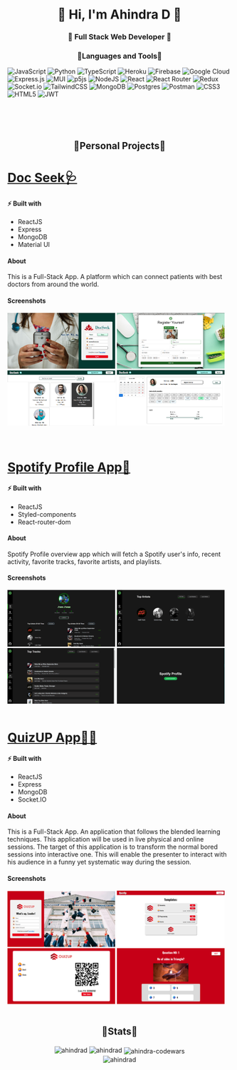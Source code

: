 <h1 align="center">🔰 Hi, I'm Ahindra D 🔰</h1>
<h3 align="center">💠 Full Stack Web Developer 💠</h3>


<p align="center">
</p>

<h3 align="center">🌟Languages and Tools🌟</h3>

![JavaScript](https://img.shields.io/badge/javascript-%23323330.svg?style=for-the-badge&logo=javascript&logoColor=%23F7DF1E) ![Python](https://img.shields.io/badge/python-3670A0?style=for-the-badge&logo=python&logoColor=ffdd54) ![TypeScript](https://img.shields.io/badge/typescript-%23007ACC.svg?style=for-the-badge&logo=typescript&logoColor=white) ![Heroku](https://img.shields.io/badge/heroku-%23430098.svg?style=for-the-badge&logo=heroku&logoColor=white) ![Firebase](https://img.shields.io/badge/firebase-%23039BE5.svg?style=for-the-badge&logo=firebase) ![Google Cloud](https://img.shields.io/badge/Google%20Cloud-%234285F4.svg?style=for-the-badge&logo=google-cloud&logoColor=white) ![Express.js](https://img.shields.io/badge/express.js-%23404d59.svg?style=for-the-badge&logo=express&logoColor=%2361DAFB) ![MUI](https://img.shields.io/badge/MUI-%230081CB.svg?style=for-the-badge&logo=material-ui&logoColor=white) ![p5js](https://img.shields.io/badge/p5.js-ED225D?style=for-the-badge&logo=p5.js&logoColor=FFFFFF) ![NodeJS](https://img.shields.io/badge/node.js-6DA55F?style=for-the-badge&logo=node.js&logoColor=white) ![React](https://img.shields.io/badge/react-%2320232a.svg?style=for-the-badge&logo=react&logoColor=%2361DAFB) ![React Router](https://img.shields.io/badge/React_Router-CA4245?style=for-the-badge&logo=react-router&logoColor=white) ![Redux](https://img.shields.io/badge/redux-%23593d88.svg?style=for-the-badge&logo=redux&logoColor=white) ![Socket.io](https://img.shields.io/badge/Socket.io-black?style=for-the-badge&logo=socket.io&badgeColor=010101) ![TailwindCSS](https://img.shields.io/badge/tailwindcss-%2338B2AC.svg?style=for-the-badge&logo=tailwind-css&logoColor=white) ![MongoDB](https://img.shields.io/badge/MongoDB-%234ea94b.svg?style=for-the-badge&logo=mongodb&logoColor=white) ![Postgres](https://img.shields.io/badge/postgres-%23316192.svg?style=for-the-badge&logo=postgresql&logoColor=white) ![Postman](https://img.shields.io/badge/Postman-FF6C37?style=for-the-badge&logo=postman&logoColor=white) ![CSS3](https://img.shields.io/badge/css3-%231572B6.svg?style=for-the-badge&logo=css3&logoColor=white) ![HTML5](https://img.shields.io/badge/html5-%23E34F26.svg?style=for-the-badge&logo=html5&logoColor=white) ![JWT](https://img.shields.io/badge/JWT-black?style=for-the-badge&logo=JSON%20web%20tokens) 


<br/>
<br/>
<br/>










## <p align=center >🌟Personal Projects🌟</p>

# <a href="https://docseek.netlify.app/">Doc Seek🩺</a>
#### ⚡️ Built with
- ReactJS
- Express
- MongoDB
- Material UI

#### About
This is a Full-Stack App.
A platform which can connect patients with best doctors from around the world.


#### Screenshots
<div style="dispaly: flex: justify-content: center">
<img src = "https://github.com/AhindraD/DocSeek---Frontend/blob/master/images/rsz_1signup-login.png?raw=true" alt = "login Page" width="48%"/> 
  <img src = "https://github.com/AhindraD/DocSeek---Frontend/blob/master/images/rsz_11doctor-onboard.png?raw=true" alt = "Onboard Doctor" width="48%"/> 
 <img src = "https://github.com/AhindraD/DocSeek---Frontend/blob/master/images/rsz_1patient-home.png?raw=true" alt = "Dashbord" width="48%"/>
 <img src = "https://github.com/AhindraD/DocSeek---Frontend/blob/master/images/rsz_1patient-book-appointment.png?raw=true" alt="Booking Appointment" width="48%"/>
 </div>
 <br/>
  <br/>
 
 # <a href="https://spotify-profile-app.netlify.app/">Spotify Profile App🎼</a>
#### ⚡️ Built with
- ReactJS
- Styled-components
- React-router-dom
#### About
Spotify Profile overview app which will fetch a Spotify user's info, recent activity, favorite tracks, favorite artists, and playlists.


#### Screenshots
<div style="dispaly: flex: justify-content: center">
<img src = "https://github.com/AhindraD/Spotify-App/blob/master/screenshots/snap1.PNG?raw=true" alt = "Home Page" width="48%"/> 
  <img src = "https://github.com/AhindraD/Spotify-App/blob/master/screenshots/snap2.PNG?raw=true" alt = "Top Artists" width="48%"/> 
 <img src = "https://github.com/AhindraD/Spotify-App/blob/master/screenshots/snap3.PNG?raw=true" alt = "Top Songs" width="48%"/>
 <img src = "https://github.com/AhindraD/Spotify-App/blob/master/screenshots/spotify-login.PNG?raw=true" alt="Login" width="48%"/>
 </div>
 <br/>
 

 # <a href="https://quizup-edu.netlify.app/">QuizUP App✍🏻</a>
#### ⚡️ Built with
- ReactJS
- Express
- MongoDB
- Socket.IO
#### About
This is a Full-Stack App.
An application that follows the blended learning techniques. This application will be used in live physical and online sessions. The target of this application is to transform the normal bored sessions into interactive one. This will enable the presenter to interact with his audience in a funny yet systematic way during the session. 


#### Screenshots
<div style="dispaly: flex: justify-content: center">
<img src = "https://github.com/AhindraD/QuizUP---FrontEnd/blob/master/images/SIGNUP.PNG?raw=true" alt = "signUP Page" width="48%"/> 
  <img src = "https://github.com/AhindraD/QuizUP---FrontEnd/blob/master/images/Home-subs.PNG?raw=true" alt = "Home" width="48%"/> 
 <img src = "https://github.com/AhindraD/QuizUP---FrontEnd/blob/master/images/start-2.PNG?raw=true" alt = "Start Screen" width="48%"/>
 <img src = "https://github.com/AhindraD/QuizUP---FrontEnd/blob/master/images/ques-1.PNG?raw=true" width="48%"/>
 </div>
 <br/>







## <p align=center >🔰Stats🔰</p>
<div align="center">
<img src="https://github-readme-stats.vercel.app/api?username=ahindrad&theme=nightowl&hide_border=false&include_all_commits=false&count_private=true" alt="ahindrad" width="48%"/>
<img src="https://github-readme-streak-stats.herokuapp.com/?user=ahindrad&theme=nightowl&hide_border=false" alt="ahindrad" width="48%"/>
  <img align="center" src="https://www.codewars.com/users/AhindraD/badges/large" alt="ahindra-codewars" />
 <div align="center"> 
<img align="center" src="https://github-readme-stats.vercel.app/api/top-langs/?username=ahindrad&theme=nightowl&hide_border=false&include_all_commits=true&count_private=true&layout=compact" alt="ahindrad" />
   </div>

</div>
